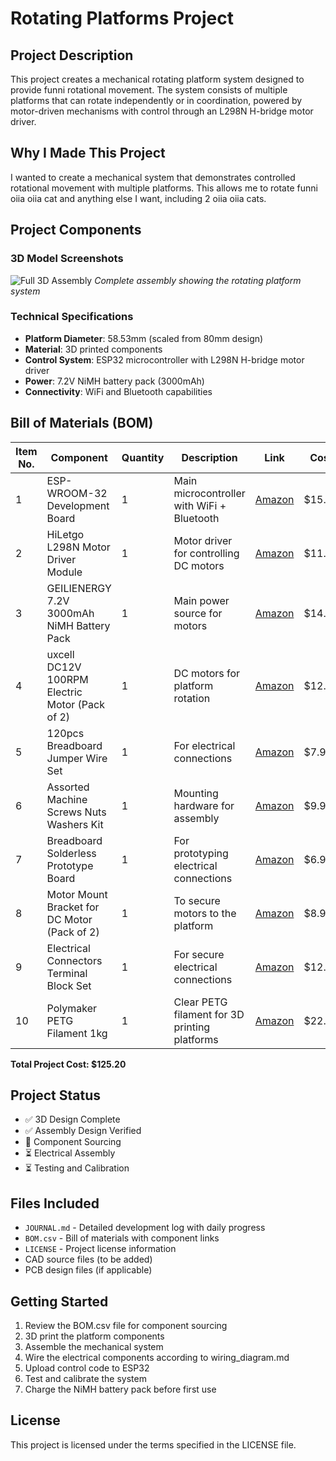 # Rotating Platforms Project

## Project Description
This project creates a mechanical rotating platform system designed to provide funni rotational movement. The system consists of multiple platforms that can rotate independently or in coordination, powered by motor-driven mechanisms with control through an L298N H-bridge motor driver.

## Why I Made This Project
I wanted to create a mechanical system that demonstrates controlled rotational movement with multiple platforms. This allows me to rotate funni oiia oiia cat and anything else I want, including 2 oiia oiia cats. 
## Project Components

### 3D Model Screenshots
![Full 3D Assembly](https://github.com/user-attachments/assets/a1fb50f3-7028-4a45-bc44-f274d637174f)
*Complete assembly showing the rotating platform system*

### Technical Specifications

- **Platform Diameter**: 58.53mm (scaled from 80mm design)
- **Material**: 3D printed components
- **Control System**: ESP32 microcontroller with L298N H-bridge motor driver
- **Power**: 7.2V NiMH battery pack (3000mAh)
- **Connectivity**: WiFi and Bluetooth capabilities

## Bill of Materials (BOM)

| Item No. | Component | Quantity | Description | Link | Cost |
|----------|-----------|----------|-------------|------|------|
| 1 | ESP-WROOM-32 Development Board | 1 | Main microcontroller with WiFi + Bluetooth | [Amazon](https://www.amazon.com/gp/product/B08D5ZD528/?th=1) | $15.99 |
| 2 | HiLetgo L298N Motor Driver Module | 1 | Motor driver for controlling DC motors | [Amazon](https://www.amazon.com/gp/product/B07BK1QL5T/) | $11.49 |
| 3 | GEILIENERGY 7.2V 3000mAh NiMH Battery Pack | 1 | Main power source for motors | [Amazon](https://www.amazon.com/dp/B0C5WXWWH3/) | $14.79 |
| 4 | uxcell DC12V 100RPM Electric Motor (Pack of 2) | 1 | DC motors for platform rotation | [Amazon](https://www.amazon.com/uxcell-DC12V-100RPM-Electric-Motor/dp/B00YFZJ3A0) | $12.99 |
| 5 | 120pcs Breadboard Jumper Wire Set | 1 | For electrical connections | [Amazon](https://www.amazon.com/120pcs-Breadboard-Jumper-Wire-Set/dp/B01L5ULRUA) | $7.99 |
| 6 | Assorted Machine Screws Nuts Washers Kit | 1 | Mounting hardware for assembly | [Amazon](https://www.amazon.com/Assorted-Machine-Screws-Nuts-Washers/dp/B01N5IB20Q) | $9.99 |
| 7 | Breadboard Solderless Prototype Board | 1 | For prototyping electrical connections | [Amazon](https://www.amazon.com/Breadboard-Solderless-Prototype-Electronics-Project/dp/B01EV6LJ7G) | $6.99 |
| 8 | Motor Mount Bracket for DC Motor (Pack of 2) | 1 | To secure motors to the platform | [Amazon](https://www.amazon.com/Motor-Mount-Bracket-DC-Motor/dp/B07DGR98VQ) | $8.99 |
| 9 | Electrical Connectors Terminal Block Set | 1 | For secure electrical connections | [Amazon](https://www.amazon.com/Electrical-Connectors-Terminal-Block-Set/dp/B07CQ8J8XK) | $12.99 |
| 10 | Polymaker PETG Filament 1kg | 1 | Clear PETG filament for 3D printing platforms | [Amazon](https://www.amazon.com/dp/B09DKMCNMW?tag=all3dptrx00131-20&th=1) | $22.99 |

**Total Project Cost: $125.20**

## Project Status
- ✅ 3D Design Complete
- ✅ Assembly Design Verified
- 🔄 Component Sourcing
- ⏳ Electrical Assembly
- ⏳ Testing and Calibration

## Files Included
- `JOURNAL.md` - Detailed development log with daily progress
- `BOM.csv` - Bill of materials with component links
- `LICENSE` - Project license information
- CAD source files (to be added)
- PCB design files (if applicable)

## Getting Started
1. Review the BOM.csv file for component sourcing
2. 3D print the platform components
3. Assemble the mechanical system
4. Wire the electrical components according to wiring_diagram.md
5. Upload control code to ESP32
6. Test and calibrate the system
7. Charge the NiMH battery pack before first use

## License
This project is licensed under the terms specified in the LICENSE file. 